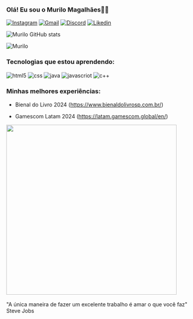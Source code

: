 ### Olá! Eu sou o Murilo Magalhães👋🏻
[![Instagram](https://img.shields.io/badge/Instagram-E4405F?style=for-the-badge&logo=instagram&logoColor=white)](https://www.instagram.com/mmagalhaesromualdo/)
[![Gmail](https://img.shields.io/badge/Gmail-D14836?style=for-the-badge&logo=gmail&logoColor=white)](mailto:mmagalhaesromualdo@gmail.com)
[![Discord](https://img.shields.io/badge/Discord-7289DA?style=for-the-badge&logo=discord&logoColor=white)](https://discord.gg/zKnpACpF)
[![Likedin](https://img.shields.io/badge/LinkedIn-0077B5?style=for-the-badge&logo=linkedin&logoColor=white)](https://www.linkedin.com/in/murilo-magalh%C3%A3es-b15045336)

![Murilo GitHub stats](https://github-readme-stats.vercel.app/api?username=mmagalhaesdev&show_icons=true&theme=tokyonight)

![Murilo](https://github-readme-stats.vercel.app/api/top-langs/?username=mmagalhaesdev&hide_progress=true&theme=tokyonight)

### Tecnologias que estou aprendendo:
<div style="display:inline_blocl">
<img align="center" alt="html5"src="https://img.shields.io/badge/HTML5-E34F26?style=for-the-badge&logo=html5&logoColor=white">
<img align="center" alt="css"src=https://img.shields.io/badge/CSS3-1572B6?style=for-the-badge&logo=css3&logoColor=white>
<img align="center" alt="java"src=https://img.shields.io/badge/Java-ED8B00?style=for-the-badge&logo=openjdk&logoColor=whitelogoColor=white>
<img align="center" alt="javascriot"src=https://img.shields.io/badge/JavaScript-F7DF1E?style=for-the-badge&logo=javascript&logoColor=black>
<img align="center" alt="c++"src=    https://img.shields.io/badge/C%2B%2B-00599C?style=for-the-badge&logo=c%2B%2B&logoColor=white>
</div>

### Minhas melhores experiências:
- Bienal do Livro 2024 (https://www.bienaldolivrosp.com.br/)

- Gamescom Latam 2024 (https://latam.gamescom.global/en/)
<div>
<img src="https://github.com/user-attachments/assets/7fce2991-6290-49aa-95e7-31e62cd69ee3" style="width: 450px;">
</div>
<br>
"A única maneira de fazer um excelente trabalho é amar o que você faz" 
<br>
Steve Jobs



    




    

